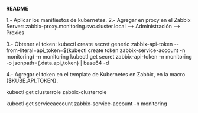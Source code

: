 **README**

1.- Aplicar los manifiestos de kubernetes.
2.- Agregar en proxy en el Zabbix Server: zabbix-proxy.monitoring.svc.cluster.local --> Administración --> Proxies 

3.- Obtener el token:
kubectl create secret generic zabbix-api-token   --from-literal=api_token=$(kubectl create token zabbix-service-account -n monitoring)   -n monitoring
kubectl get secret zabbix-api-token -n monitoring -o jsonpath={.data.api_token}  | base64 -d

4.- Agregar el token en el template de Kubernetes en Zabbix, en la macro {$KUBE.API.TOKEN}.




kubectl get clusterrole zabbix-clusterrole

kubectl get serviceaccount zabbix-service-account -n monitoring
